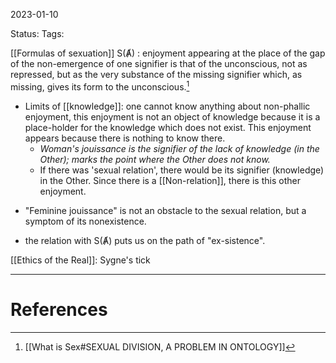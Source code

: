 2023-01-10

Status: 
Tags: 

[[Formulas of sexuation]]
S(Ⱥ) : enjoyment appearing at the place of the gap of the non-emergence of one signifier is that of the unconscious, not as repressed, but as the very substance of the missing signifier which, as missing, gives its form to the unconscious.[^1]
- Limits of [[knowledge]]: one cannot know anything about non-phallic enjoyment, this enjoyment is not an object of knowledge because it is a place-holder for the knowledge which does not exist. This enjoyment appears because there is nothing to know there.
	* _Woman's jouissance is the signifier of the lack of knowledge (in the Other); marks the point where the Other does not know._
	* If there was 'sexual relation', there would be its signifier (knowledge) in the Other. Since there is a [[Non-relation]], there is this other enjoyment.
* "Feminine jouissance" is not an obstacle to the sexual relation, but a symptom of its nonexistence.
- the relation with S(Ⱥ) puts us on the path of "ex-sistence".

[[Ethics of the Real]]: Sygne's tick

---
# References

[^1]: [[What is Sex#SEXUAL DIVISION, A PROBLEM IN ONTOLOGY]]